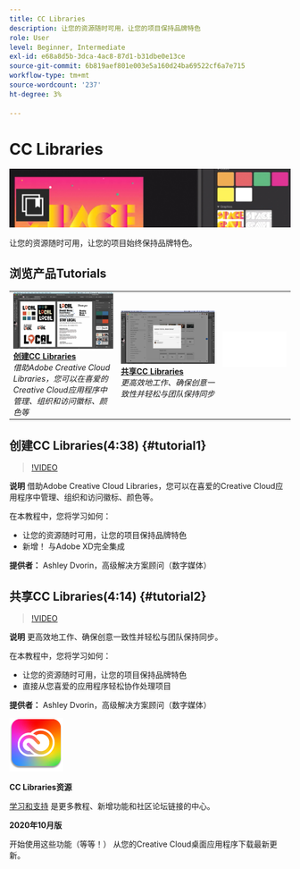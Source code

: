 ```yaml
---
title: CC Libraries
description: 让您的资源随时可用，让您的项目保持品牌特色
role: User
level: Beginner, Intermediate
exl-id: e68a8d5b-3dca-4ac8-87d1-b31dbe0e13ce
source-git-commit: 6b819aef801e003e5a160d24ba69522cf6a7e715
workflow-type: tm+mt
source-wordcount: '237'
ht-degree: 3%

---
```


# CC Libraries

![英雄图像教程](../assets/CCLibs.jpg)

让您的资源随时可用，让您的项目始终保持品牌特色。

## 浏览产品Tutorials

<table style="table-layout:fixed">
<tr>
 <td>
   <a href="cclibraries.md#tutorial1">
      <img alt="创建CC Libraries" src="../assets/libraries_create_dvorin_thumbnail.jpg" />
   </a>
    <div>
   <a href="cclibraries.md#tutorial1"><strong>创建CC Libraries</strong></a>
    </div>
    <em>借助Adobe Creative Cloud Libraries，您可以在喜爱的Creative Cloud应用程序中管理、组织和访问徽标、颜色等</em>
    <br>
  </td>
   <td>
   <a href="cclibraries.md#tutorial2">
      <img alt="共享CC Libraries" src="../assets/libraries_share_dvorin_thumbnail.jpg" />
   </a>
    <div>
   <a href="cclibraries.md#tutorial2"><strong>共享CC Libraries</strong></a>
    </div>
    <em>更高效地工作、确保创意一致性并轻松与团队保持同步</em>
    <br>
  </td>
  <td>
    <img alt="间隔条" src="../assets/Whitespacer.png" />
    <div>
    <br>
  </td>
</tr>
</table>

## 创建CC Libraries(4:38) {#tutorial1}

>[!VIDEO](https://video.tv.adobe.com/v/326802?hidetitle=true)

**说明**
借助Adobe Creative Cloud Libraries，您可以在喜爱的Creative Cloud应用程序中管理、组织和访问徽标、颜色等。

在本教程中，您将学习如何：
* 让您的资源随时可用，让您的项目保持品牌特色
* 新增！ 与Adobe XD完全集成

**提供者：**
Ashley Dvorin，高级解决方案顾问（数字媒体）

## 共享CC Libraries(4:14) {#tutorial2}

>[!VIDEO](https://video.tv.adobe.com/v/326803?hidetitle=true)

**说明**
更高效地工作、确保创意一致性并轻松与团队保持同步。

在本教程中，您将学习如何：
* 让您的资源随时可用，让您的项目保持品牌特色
* 直接从您喜爱的应用程序轻松协作处理项目

**提供者：**
Ashley Dvorin，高级解决方案顾问（数字媒体）

![CC Libraries徽标](../assets/cc_appicon_96.png)

**CC Libraries资源**

[学习和支持](https://helpx.adobe.com/creative-cloud/help/libraries.html) 是更多教程、新增功能和社区论坛链接的中心。

**2020年10月版**

开始使用这些功能（等等！） 从您的Creative Cloud桌面应用程序下载最新更新。
